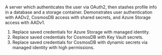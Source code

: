 A server which authenticates the user via OAuth2, then stashes profile info in a database and a storage container.
Demonstrates user authentication with AADv2, CosmosDB access with shared secrets, and Azure Storage access with AADv1.

1. Replace saved credentials for Azure Storage with managed identity.
2. Replace saved credentials for CosmosDB with Key Vault secrets.
3. Replace saved credentials for CosmosDB with dynamic secrets via managed identity with high permissions.

